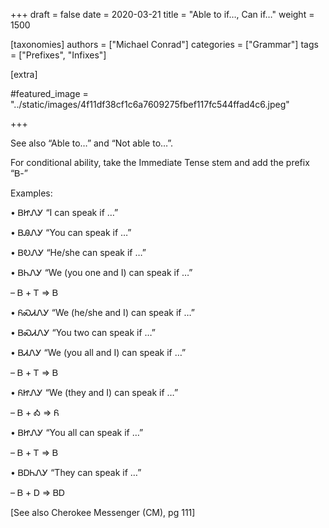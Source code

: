 +++
draft = false
date = 2020-03-21
title = "Able to if…, Can if…"
weight = 1500

[taxonomies]
authors = ["Michael Conrad"]
categories = ["Grammar"]
tags = ["Prefixes", "Infixes"]

[extra]

#featured_image = "../static/images/4f11df38cf1c6a7609275fbef117fc544ffad4c6.jpeg"

+++

See also “Able to…” and “Not able to…”.

For conditional ability, take the Immediate Tense stem and add the prefix “Ᏼ-”

<!-- more -->

Examples:

• ᏴᏥᏁᎩ “I can speak if …”

• ᏴᎯᏁᎩ “You can speak if …”

• ᏴᎧᏁᎩ “He/she can speak if …”

• ᏴᏂᏁᎩ “We (you one and I) can speak if …”

– Ᏼ + Ꭲ => Ᏼ

• ᏲᏍᏗᏁᎩ “We (he/she and I) can speak if …”

• ᏴᏍᏗᏁᎩ “You two can speak if …”

• ᏴᏗᏁᎩ “We (you all and I) can speak if …”

– Ᏼ + Ꭲ => Ᏼ

• ᏲᏥᏁᎩ “We (they and I) can speak if …”

– Ᏼ + Ꭳ => Ᏺ

• ᏴᏥᏁᎩ “You all can speak if …”

– Ᏼ + Ꭲ => Ᏼ

• ᏴᎠᏂᏁᎩ “They can speak if …”

– Ᏼ + Ꭰ => ᏴᎠ

[See also Cherokee Messenger (CM), pg 111]